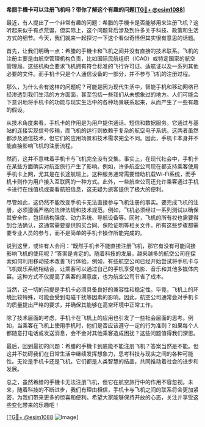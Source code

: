 **希腊手機卡可以注册飞机吗？带你了解这个有趣的问题[[TG💪+ @esim1088](https://t.me/s/esim1088)]**

最近，有人提出了一个非常有趣的问题：希腊的手機卡是否能够用来注册飞机？这听起来似乎有点荒诞，但实际上，这个问题背后涉及到许多关于科技、政策和生活方式的细节。今天，我们就来一起探讨一下这个看似奇怪但其实很有意思的话题。

首先，让我们明确一点：希腊的手機卡和飞机之间并没有直接的技术联系。飞机的注册主要是由航空管理机构负责，比如国际民航组织（ICAO）或特定国家的航空管理局。这些机构会要求飞机拥有符合标准的飞行许可证、适航证以及一系列其他必要的文件。而手机卡只是个人通信设备的一部分，并不参与飞机的注册过程。

那么，为什么会有这样的问题呢？可能是因为现代生活中，智能手机和移动网络已经渗透到我们生活的方方面面，甚至包括一些我们从未想象过的地方。人们可能会下意识地将手机卡的功能与现实生活中的各种场景联系起来，从而产生了一些有趣的假设。

从技术角度来看，手机卡的作用是为用户提供通话、短信和数据服务。它通过与基站的连接实现信号传输，而飞机的运行则依赖于复杂的航空电子系统。这两者虽然都涉及通信技术，但它们的应用场景和技术需求完全不同。因此，手机卡本身并不能直接影响飞机的注册流程。

然而，这并不意味着手机卡与飞机完全没有交集。事实上，在现代社会中，手机卡在某些方面确实对航空旅行产生了影响。例如，许多航空公司现在都支持乘客使用手机卡上网，尤其是在长途航班上。这种服务通常需要借助机载Wi-Fi系统，而手机卡则作为用户接入互联网的一种方式。此外，一些航空公司还允许乘客通过手机卡进行在线值机或查看航班信息，这无疑为旅客提供了极大的便利。

尽管如此，这仍然不能改变手机卡无法直接参与飞机注册的事实。要完成飞机的注册，必须遵循严格的法律法规和技术规范。例如，飞机必须经过一系列测试以确保其安全性，包括结构强度、动力系统、导航设备等。同时，飞机的所有权也需要得到合法确认，这通常需要提供购买合同、保险证明等相关文件。所有这些步骤都需要专业人员的参与，而不是简单的手机卡操作所能完成的。

说到这里，或许有人会问：“既然手机卡不能直接注册飞机，那它有没有可能间接影响飞机的使用呢？”答案是肯定的。随着科技的发展，越来越多的航空公司在探索如何利用移动技术改善飞行体验。例如，有些航空公司已经开始尝试将手机卡与飞机娱乐系统相结合，让乘客可以通过自己的手机享受电影、音乐和其他多媒体内容。这种方式不仅提高了乘客的满意度，也为航空公司节省了成本。

当然，这一切的前提是手机卡必须具备良好的兼容性和稳定性。毕竟，飞机上的环境比较特殊，可能会受到电磁干扰等因素的影响。因此，航空公司通常会对手机卡的质量提出严格的要求，并确保其能够在高空环境中正常工作。

除了技术层面的考虑，手机卡在飞机上的应用也引发了一些社会层面的思考。例如，当乘客在飞机上使用手机时，他们是否应该遵守一定的行为准则？如果每个人都随意打电话或发送消息，会不会对其他乘客造成困扰？这些问题值得我们深思。

最后，回到最初的问题：希腊的手機卡到底能不能注册飞机？答案当然是不能。但这并不妨碍我们在日常生活中继续发挥想象力，思考科技与现实之间的各种可能性。无论是手机卡还是飞机，它们都是人类智慧的结晶，共同推动着社会的进步和发展。

总之，虽然希腊的手機卡无法注册飞机，但它在航空旅行中的作用不容忽视。未来，随着科技的不断进步，我们有理由相信，手机卡与飞机之间的联系将会更加紧密，为我们带来更多的惊喜和便利。希望大家能够保持开放的心态，关注并享受这些变化带来的乐趣吧！

[[TG💪+ @esim1088](https://t.me/s/esim1088) ![Image](https://i.postimg.cc/4NQfJmqS/Snipaste-2025-05-13-00-14-12.png)]